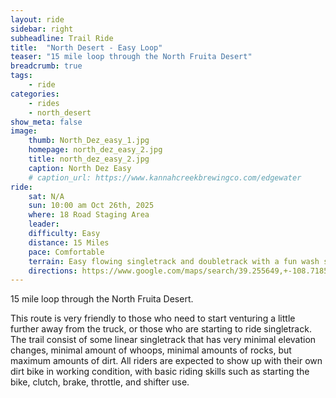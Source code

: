 ```yaml
---
layout: ride
sidebar: right
subheadline: Trail Ride
title:  "North Desert - Easy Loop"
teaser: "15 mile loop through the North Fruita Desert"
breadcrumb: true
tags:
    - ride
categories:
    - rides
    - north_desert
show_meta: false    
image:
    thumb: North_Dez_easy_1.jpg
    homepage: north_dez_easy_2.jpg
    title: north_dez_easy_2.jpg
    caption: North Dez Easy
    # caption_url: https://www.kannahcreekbrewingco.com/edgewater
ride:
    sat: N/A
    sun: 10:00 am Oct 26th, 2025
    where: 18 Road Staging Area
    leader: 
    difficulty: Easy
    distance: 15 Miles
    pace: Comfortable
    terrain: Easy flowing singletrack and doubletrack with a fun wash section
    directions: https://www.google.com/maps/search/39.255649,+-108.718538?entry=tts&g_ep=EgoyMDI0MDgyMS4wKgBIAVAD
---
```

15 mile loop through the North Fruita Desert.  

This route is very friendly to those who need to start venturing a little further away from the truck, or those who are starting to ride singletrack. The trail consist of some linear singletrack that has very minimal elevation changes, minimal amount of whoops, minimal amounts of rocks, but maximum amounts of dirt. All riders are expected to show up with their own dirt bike in working condition, with basic riding skills such as starting the bike, clutch, brake, throttle, and shifter use. 